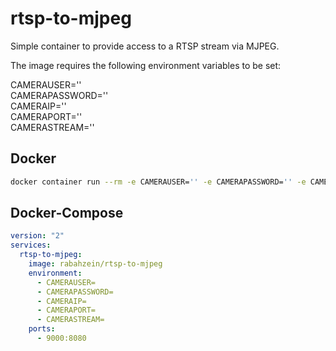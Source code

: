 # rtsp-to-mjpeg

Simple container to provide access to a RTSP stream via MJPEG.

The image requires the following environment variables to be set:

CAMERAUSER=''\
CAMERAPASSWORD=''\
CAMERAIP=''\
CAMERAPORT=''\
CAMERASTREAM=''

## Docker

```bash
docker container run --rm -e CAMERAUSER='' -e CAMERAPASSWORD='' -e CAMERAIP='' -e CAMERAPORT= -e CAMERASTREAM='' -p 9000:8080  rabahzein/rtsp-to-mjpeg
```

## Docker-Compose

```yml
version: "2"
services:
  rtsp-to-mjpeg:
    image: rabahzein/rtsp-to-mjpeg
    environment:
      - CAMERAUSER=
      - CAMERAPASSWORD=
      - CAMERAIP=
      - CAMERAPORT=
      - CAMERASTREAM=
    ports:
      - 9000:8080
```
